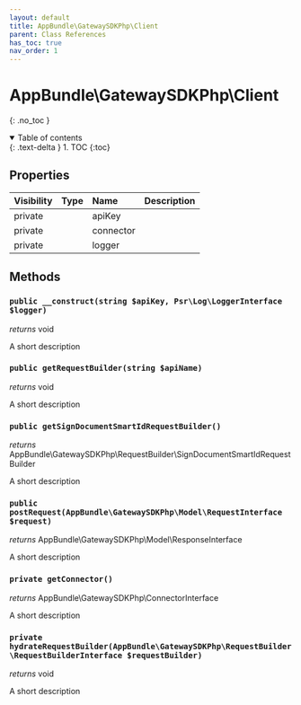 ```yaml
---
layout: default
title: AppBundle\GatewaySDKPhp\Client
parent: Class References
has_toc: true
nav_order: 1
---
```


# AppBundle\GatewaySDKPhp\Client
{: .no_toc }



<details open markdown="block">
  <summary>
    Table of contents
  </summary>
  {: .text-delta }
1. TOC
{:toc}
</details>

## Properties

| Visibility | Type | Name | Description |
| :--- | :--- | :--- | :--- |
| private |  | apiKey |  |
| private |  | connector |  |
| private |  | logger |  |


## Methods

### `public __construct(string $apiKey, Psr\Log\LoggerInterface $logger)`

*returns* void

A short description

### `public getRequestBuilder(string $apiName)`

*returns* void

A short description

### `public getSignDocumentSmartIdRequestBuilder()`

*returns* AppBundle\GatewaySDKPhp\RequestBuilder\SignDocumentSmartIdRequestBuilder

A short description

### `public postRequest(AppBundle\GatewaySDKPhp\Model\RequestInterface $request)`

*returns* AppBundle\GatewaySDKPhp\Model\ResponseInterface

A short description

### `private getConnector()`

*returns* AppBundle\GatewaySDKPhp\ConnectorInterface

A short description

### `private hydrateRequestBuilder(AppBundle\GatewaySDKPhp\RequestBuilder\RequestBuilderInterface $requestBuilder)`

*returns* void

A short description

